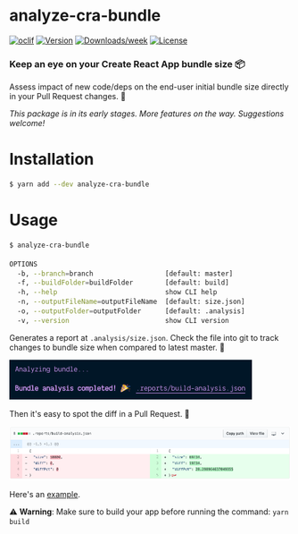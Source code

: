 # analyze-cra-bundle

[![oclif](https://img.shields.io/badge/cli-oclif-brightgreen.svg)](https://oclif.io)
[![Version](https://img.shields.io/npm/v/analyze-cra-bundle.svg)](https://npmjs.org/package/analyze-cra-bundle)
[![Downloads/week](https://img.shields.io/npm/dw/analyze-cra-bundle.svg)](https://npmjs.org/package/analyze-cra-bundle)
[![License](https://img.shields.io/npm/l/analyze-cra-bundle.svg)](https://github.com/petecorreia/analyze-cra-bundle/blob/master/package.json)

### Keep an eye on your Create React App bundle size 📦

Assess impact of new code/deps on the end-user initial bundle size directly in your Pull Request changes. 🔎

_This package is in its early stages. More features on the way. Suggestions welcome!_

# Installation

```bash
$ yarn add --dev analyze-cra-bundle
```

# Usage

```bash
$ analyze-cra-bundle

OPTIONS
  -b, --branch=branch                  [default: master]
  -f, --buildFolder=buildFolder        [default: build]
  -h, --help                           show CLI help
  -n, --outputFileName=outputFileName  [default: size.json]
  -o, --outputFolder=outputFolder      [default: .analysis]
  -v, --version                        show CLI version
```

Generates a report at `.analysis/size.json`. Check the file into git to track changes to bundle size when compared to latest master. 🎉

<img width="435" src="media/screenshot-output.png" alt="Output screenshot">

Then it's easy to spot the diff in a Pull Request. 👀

<img width="700" src="media/screenshot-PR.png" alt="Pull Request screenshot">

Here's an [example](.analysis/size.json).

⚠️ **Warning**: Make sure to build your app before running the command: `yarn build`
